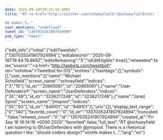 ```yaml
---
date: 2020-09-18T19:14:19.000Z
title: "RT <a href='http://twitter.com/schoeyfield'>@schoeyfield</a>: I am listening to <a href='http://twitter.com/UserDefenders'>@UserDefenders</a> with <a href='http://twitter.com/jmspool'>@jmspool</a>. There is a rhetorical question I like: should coders design?

He makes t…″"
user_mentions: "undefined"
tweet_id: "1307035241907924994"
pub_type: "tweet"
---
```

{"edit_info":{"initial":{"editTweetIds":["1307035241907924994"],"editableUntil":"2020-09-18T19:44:19.868Z","editsRemaining":"5","isEditEligible":true}},"retweeted":false,"source":"<a href=\"http://tapbots.com/tweetbot\" rel=\"nofollow\">Tweetbot for iΟS</a>","entities":{"hashtags":[],"symbols":[],"user_mentions":[{"name":"Michael Schofield","screen_name":"schoeyfield","indices":["3","15"],"id_str":"20965061","id":"20965061"},{"name":"User Defenders®","screen_name":"UserDefenders","indices":["35","49"],"id_str":"3236217248","id":"3236217248"},{"name":"Jared Spool","screen_name":"jmspool","indices":["55","63"],"id_str":"849101","id":"849101"}],"urls":[]},"display_text_range":["0","140"],"favorite_count":"0","id_str":"1307035241907924994","truncated":false,"retweet_count":"0","id":"1307035241907924994","created_at":"Fri Sep 18 19:14:19 +0000 2020","favorited":false,"full_text":"RT @schoeyfield: I am listening to @UserDefenders with @jmspool. There is a rhetorical question I like: \"should coders design?\"\n\nHe makes t…","lang":"en"}
